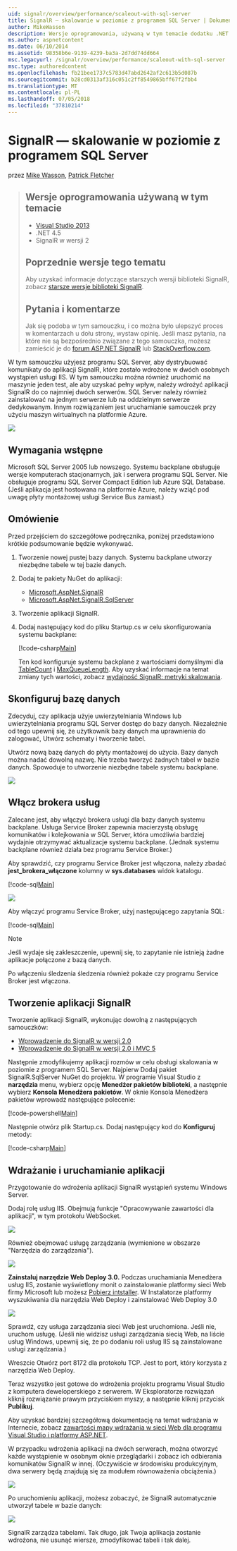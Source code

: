 ```yaml
---
uid: signalr/overview/performance/scaleout-with-sql-server
title: SignalR — skalowanie w poziomie z programem SQL Server | Dokumentacja firmy Microsoft
author: MikeWasson
description: Wersje oprogramowania, używaną w tym temacie dodatku .NET 4.5 SignalR dla programu Visual Studio 2013 w wersji 2, poprzednie wersje w tym temacie informacji o wcześniejszych wersjach...
ms.author: aspnetcontent
ms.date: 06/10/2014
ms.assetid: 98358b6e-9139-4239-ba3a-2d7dd74dd664
msc.legacyurl: /signalr/overview/performance/scaleout-with-sql-server
msc.type: authoredcontent
ms.openlocfilehash: fb21bee1737c5783d47abd2642af2c613b5d087b
ms.sourcegitcommit: b28cd0313af316c051c2ff8549865bff67f2fbb4
ms.translationtype: MT
ms.contentlocale: pl-PL
ms.lasthandoff: 07/05/2018
ms.locfileid: "37810214"
---
```

<a name="signalr-scaleout-with-sql-server"></a>SignalR — skalowanie w poziomie z programem SQL Server
====================
przez [Mike Wasson](https://github.com/MikeWasson), [Patrick Fletcher](https://github.com/pfletcher)

> ## <a name="software-versions-used-in-this-topic"></a>Wersje oprogramowania używaną w tym temacie
> 
> 
> - [Visual Studio 2013](https://www.microsoft.com/visualstudio/eng/2013-downloads)
> - .NET 4.5
> - SignalR w wersji 2
>   
> 
> 
> ## <a name="previous-versions-of-this-topic"></a>Poprzednie wersje tego tematu
> 
> Aby uzyskać informacje dotyczące starszych wersji biblioteki SignalR, zobacz [starsze wersje biblioteki SignalR](../older-versions/index.md).
> 
> ## <a name="questions-and-comments"></a>Pytania i komentarze
> 
> Jak się podoba w tym samouczku, i co można było ulepszyć proces w komentarzach u dołu strony, wystaw opinię. Jeśli masz pytania, na które nie są bezpośrednio związane z tego samouczka, możesz zamieścić je do [forum ASP.NET SignalR](https://forums.asp.net/1254.aspx/1?ASP+NET+SignalR) lub [StackOverflow.com](http://stackoverflow.com/).


W tym samouczku użyjesz programu SQL Server, aby dystrybuować komunikaty do aplikacji SignalR, które zostało wdrożone w dwóch osobnych wystąpień usługi IIS. W tym samouczku można również uruchomić na maszynie jeden test, ale aby uzyskać pełny wpływ, należy wdrożyć aplikacji SignalR do co najmniej dwóch serwerów. SQL Server należy również zainstalować na jednym serwerze lub na oddzielnym serwerze dedykowanym. Innym rozwiązaniem jest uruchamianie samouczek przy użyciu maszyn wirtualnych na platformie Azure.

![](scaleout-with-sql-server/_static/image1.png)

## <a name="prerequisites"></a>Wymagania wstępne

Microsoft SQL Server 2005 lub nowszego. Systemu backplane obsługuje wersje komputerach stacjonarnych, jak i serwera programu SQL Server. Nie obsługuje programu SQL Server Compact Edition lub Azure SQL Database. (Jeśli aplikacja jest hostowana na platformie Azure, należy wziąć pod uwagę płyty montażowej usługi Service Bus zamiast.)

## <a name="overview"></a>Omówienie

Przed przejściem do szczegółowe podręcznika, poniżej przedstawiono krótkie podsumowanie będzie wykonywać.

1. Tworzenie nowej pustej bazy danych. Systemu backplane utworzy niezbędne tabele w tej bazie danych.
2. Dodaj te pakiety NuGet do aplikacji: 

    - [Microsoft.AspNet.SignalR](http://nuget.org/packages/Microsoft.AspNet.SignalR)
    - [Microsoft.AspNet.SignalR.SqlServer](http://nuget.org/packages/Microsoft.AspNet.SignalR.SqlServer)
3. Tworzenie aplikacji SignalR.
4. Dodaj następujący kod do pliku Startup.cs w celu skonfigurowania systemu backplane: 

    [!code-csharp[Main](scaleout-with-sql-server/samples/sample1.cs)]

   Ten kod konfiguruje systemu backplane z wartościami domyślnymi dla [TableCount](https://msdn.microsoft.com/library/microsoft.aspnet.signalr.sqlscaleoutconfiguration.tablecount(v=vs.118).aspx) i [MaxQueueLength](https://msdn.microsoft.com/library/microsoft.aspnet.signalr.messaging.scaleoutconfiguration.maxqueuelength(v=vs.118).aspx). Aby uzyskać informacje na temat zmiany tych wartości, zobacz [wydajność SignalR: metryki skalowania](signalr-performance.md#scaleout_metrics). 

## <a name="configure-the-database"></a>Skonfiguruj bazę danych

Zdecyduj, czy aplikacja użyje uwierzytelniania Windows lub uwierzytelniania programu SQL Server dostęp do bazy danych. Niezależnie od tego upewnij się, że użytkownik bazy danych ma uprawnienia do zalogować, Utwórz schematy i tworzenie tabel.

Utwórz nową bazę danych do płyty montażowej do użycia. Bazy danych można nadać dowolną nazwę. Nie trzeba tworzyć żadnych tabel w bazie danych. Spowoduje to utworzenie niezbędne tabele systemu backplane.

![](scaleout-with-sql-server/_static/image2.png)

## <a name="enable-service-broker"></a>Włącz brokera usług

Zalecane jest, aby włączyć brokera usługi dla bazy danych systemu backplane. Usługa Service Broker zapewnia macierzystą obsługę komunikatów i kolejkowania w SQL Server, która umożliwia bardziej wydajnie otrzymywać aktualizacje systemu backplane. (Jednak systemu backplane również działa bez programu Service Broker.)

Aby sprawdzić, czy programu Service Broker jest włączona, należy zbadać **jest\_brokera\_włączone** kolumny w **sys.databases** widok katalogu.

[!code-sql[Main](scaleout-with-sql-server/samples/sample2.sql)]

![](scaleout-with-sql-server/_static/image3.png)

Aby włączyć programu Service Broker, użyj następującego zapytania SQL:

[!code-sql[Main](scaleout-with-sql-server/samples/sample3.sql)]

> [!NOTE]
> Jeśli wydaje się zakleszczenie, upewnij się, to zapytanie nie istnieją żadne aplikacje połączone z bazą danych.


Po włączeniu śledzenia śledzenia również pokaże czy programu Service Broker jest włączona.

## <a name="create-a-signalr-application"></a>Tworzenie aplikacji SignalR

Tworzenie aplikacji SignalR, wykonując dowolną z następujących samouczków:

- [Wprowadzenie do SignalR w wersji 2.0](../getting-started/tutorial-getting-started-with-signalr.md)
- [Wprowadzenie do SignalR w wersji 2.0 i MVC 5](../getting-started/tutorial-getting-started-with-signalr-and-mvc.md)

Następnie zmodyfikujemy aplikacji rozmów w celu obsługi skalowania w poziomie z programem SQL Server. Najpierw Dodaj pakiet SignalR.SqlServer NuGet do projektu. W programie Visual Studio z **narzędzia** menu, wybierz opcję **Menedżer pakietów biblioteki**, a następnie wybierz **Konsola Menedżera pakietów**. W oknie Konsola Menedżera pakietów wprowadź następujące polecenie:

[!code-powershell[Main](scaleout-with-sql-server/samples/sample4.ps1)]

Następnie otwórz plik Startup.cs. Dodaj następujący kod do **Konfiguruj** metody:

[!code-csharp[Main](scaleout-with-sql-server/samples/sample5.cs)]

## <a name="deploy-and-run-the-application"></a>Wdrażanie i uruchamianie aplikacji

Przygotowanie do wdrożenia aplikacji SignalR wystąpień systemu Windows Server.

Dodaj rolę usług IIS. Obejmują funkcje "Opracowywanie zawartości dla aplikacji", w tym protokołu WebSocket.

![](scaleout-with-sql-server/_static/image4.png)

Również obejmować usługę zarządzania (wymienione w obszarze "Narzędzia do zarządzania").

![](scaleout-with-sql-server/_static/image5.png)

**Zainstaluj narzędzie Web Deploy 3.0.** Podczas uruchamiania Menedżera usług IIS, zostanie wyświetlony monit o zainstalowanie platformy sieci Web firmy Microsoft lub możesz [Pobierz intstaller](https://go.microsoft.com/fwlink/?LinkId=255386). W Instalatorze platformy wyszukiwania dla narzędzia Web Deploy i zainstalować Web Deploy 3.0

![](scaleout-with-sql-server/_static/image6.png)

Sprawdź, czy usługa zarządzania sieci Web jest uruchomiona. Jeśli nie, uruchom usługę. (Jeśli nie widzisz usługi zarządzania siecią Web, na liście usług Windows, upewnij się, że po dodaniu roli usług IIS są zainstalowane usługi zarządzania.)

Wreszcie Otwórz port 8172 dla protokołu TCP. Jest to port, który korzysta z narzędzia Web Deploy.

Teraz wszystko jest gotowe do wdrożenia projektu programu Visual Studio z komputera deweloperskiego z serwerem. W Eksploratorze rozwiązań kliknij rozwiązanie prawym przyciskiem myszy, a następnie kliknij przycisk **Publikuj**.

Aby uzyskać bardziej szczegółową dokumentację na temat wdrażania w Internecie, zobacz [zawartości mapy wdrażania w sieci Web dla programu Visual Studio i platformy ASP.NET](../../../whitepapers/aspnet-web-deployment-content-map.md).

W przypadku wdrożenia aplikacji na dwóch serwerach, można otworzyć każde wystąpienie w osobnym oknie przeglądarki i zobacz ich odbierania komunikatów SignalR w innej. (Oczywiście w środowisku produkcyjnym, dwa serwery będą znajdują się za modułem równoważenia obciążenia.)

![](scaleout-with-sql-server/_static/image7.png)

Po uruchomieniu aplikacji, możesz zobaczyć, że SignalR automatycznie utworzył tabele w bazie danych:

![](scaleout-with-sql-server/_static/image8.png)

SignalR zarządza tabelami. Tak długo, jak Twoja aplikacja zostanie wdrożona, nie usunąć wiersze, zmodyfikować tabeli i tak dalej.
